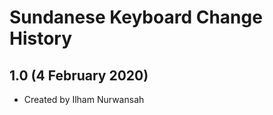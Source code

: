 Sundanese Keyboard Change History
=======================

1.0 (4 February 2020)
-----------------

* Created by Ilham Nurwansah
